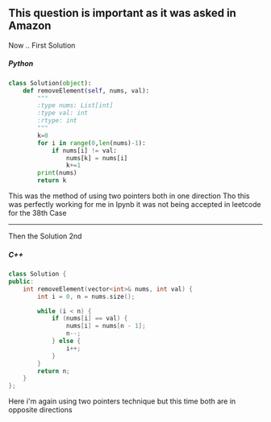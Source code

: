 ## This question is important as it was asked in Amazon

Now ..
First Solution
##### Python 
```python
class Solution(object):
    def removeElement(self, nums, val):
        """
        :type nums: List[int]
        :type val: int
        :rtype: int
        """
        k=0
        for i in range(0,len(nums)-1):
            if nums[i] != val:
                nums[k] = nums[i]
                k+=1
        print(nums)
        return k
```

This was the method of using two pointers both in one direction 
Tho this was perfectly working for me in Ipynb it was not being accepted in leetcode for the 38th Case 

---

Then the Solution 2nd 
##### C++
```c++
class Solution {
public:
    int removeElement(vector<int>& nums, int val) {
        int i = 0, n = nums.size();

        while (i < n) {
            if (nums[i] == val) {
                nums[i] = nums[n - 1];
                n--;
            } else {
                i++;
            }
        }
        return n;
    }
};
```

Here i'm again using two pointers technique but this time both are in opposite directions
